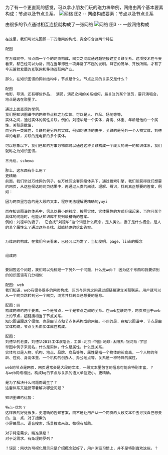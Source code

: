 



为了有一个更直观的感觉，可以拿小朋友们玩的磁力棒举例，网络由两个基本要素构成：节点以及节点关系。
![网络](http://img3.doubanio.com/view/photo/large/public/p2308319486.jpg "网络")
图2 -- 网络构成要素：节点以及节点关系

由很多的节点通过相互连接就构成了一张网络
![网络](http://img3.douban.com/view/photo/large/public/p2308319492.jpg "网络")
图3 -- 一般网络构成



~~~~~~~

在这里，我们可以先回顾一下万维网的构成，完全符合这两个特征

配图

在万维网中，节点由一个个的网页构成，网页之间就通过超链接建立关联关系。这项技术在今天看来，都已经习以为常，而在当年却是一项非常了不起的发明，拜它的简单、开放所赐，才有了今天蓬勃发展的互联网和移动互联网产业。

那么，在知识图谱的网状结构中，节点是什么，节点之间的关系又是什么？

配图
电影，导演，还有哪些作品， 演员，演员之间的关系如何，最关注的某个演员，要开演唱会，地点是选在那里了。

通过上面直观的举例，
我们把知识图谱中的网络节点称之为实体、可以是人、作品、场地等等，
实体之间，通过实体的属性关联，例如，刘德华是一个实体，身高、体重、年龄是他的一个属性，关联是数值，
而另外一类属性，关联的是另外的实体，例如刘德华的妻子，关联的是另外一个人物实体，刘德华的电影，关联的是电影的多个实体。

可以想象以下，我们已知的万事万物都可以通过这种关联构成一个庞大的统一的知识体系，我们就称之为知识图谱。

三元组、schema

那么，这东西有什么用？
更精确
前面，我们举过万维网的例子，在万维网这套网络体系下，通过搜索引擎，我们能获得我们想要的网页，从这些候选的网页结果中，再通过人类的阅读、理解、辨识，找到真正想要的答案，例如：

因为网页里包含的是大段的文本，程序无法理解更精确的yuyi

而在知识图谱的体系中，信息以最小的粒度，按照实体、实体属性的方式存储起来，当你问某个具体的问题时，他能从知识库中找到最精确的答案。
例如：刘德华的妻子， 它会找“刘德华”这个词是什么概念，是人类么，妻子是什么概念，是人的某个属性么？通过这些查找，就能精确的给出答案。


万维网的构成，在我们今天看来，已经习以为常了，当初发明，page，link的概念


组成网


要回答这个问题，我们可以先梳理一下另外一个问题，什么是web？ 因为这个东西和我要讲到的知识图谱有几分相似

配图: web
我们知道，web有很多很多的网页构成，网页与网页之间通过超链接建立关联联系。用户就可以从一个网页跳转到另一个网页，浏览并找到自己想要的信息。

配图：网
构成网络的两个要素，一个是节点，一个是节点之间的关系。在web互联网中，网页相当于web上的节点，超链接相当于节点关系。
知识图谱跟这个很像，也是由节点和节点关系构成的网络。不同的是，在知识图谱中，节点是由实体构成，节点关系由实体属性构成。 

配图：
刘德华的老婆，刘德华2015工体演唱会，工体-北京-中国-地球-太阳系-银河系-宇宙
举图中例子来说名，什么是实体，什么是属性，什么是关系。
实体可以是人物、机构、地点、品牌、商品等等，属性是指一个物体的长宽高，一个人物的年龄、性别、身高体重，一个机构的创办人、办公地点等。关系是一种特殊的属性，

web的节点是网页，网页通常会是大段的文本，一段文本里包含的信息可能会特别丰富，？
与web网络相比，构成kg的节点与关系的语义单位更小、更精确。

是为了解决什么问题而诞生了？
这套体系又能捎带着解决哪些问题？

知识图谱的优势：

特点-优势？
这样做的好处很多，更准确的告知答案，而不是让用户从一个网页的大段文本中去寻找自己想要的。这一点，对于搜索的
小屏幕展示、语音搜索，场景搜索来说，都很有帮助。

对于特定需求，精准满足？
对于泛需求，有条理的罗列？

？误区：网状的可视化展示只是介绍概念就好了，用户浏览习惯上，并不是特别喜欢这些。？